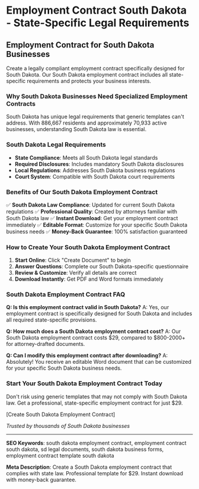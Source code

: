 # Employment Contract South Dakota - State-Specific Legal Requirements

## Employment Contract for South Dakota Businesses

Create a legally compliant employment contract specifically designed for South Dakota. Our South Dakota employment contract includes all state-specific requirements and protects your business interests.

### Why South Dakota Businesses Need Specialized Employment Contracts

South Dakota has unique legal requirements that generic templates can't address. With 886,667 residents and approximately 70,933 active businesses, understanding South Dakota law is essential.

### South Dakota Legal Requirements

- **State Compliance**: Meets all South Dakota legal standards
- **Required Disclosures**: Includes mandatory South Dakota disclosures
- **Local Regulations**: Addresses South Dakota business regulations
- **Court System**: Compatible with South Dakota court requirements

### Benefits of Our South Dakota Employment Contract

✅ **South Dakota Law Compliance**: Updated for current South Dakota regulations
✅ **Professional Quality**: Created by attorneys familiar with South Dakota law
✅ **Instant Download**: Get your employment contract immediately
✅ **Editable Format**: Customize for your specific South Dakota business needs
✅ **Money-Back Guarantee**: 100% satisfaction guaranteed

### How to Create Your South Dakota Employment Contract

1. **Start Online**: Click "Create Document" to begin
2. **Answer Questions**: Complete our South Dakota-specific questionnaire
3. **Review & Customize**: Verify all details are correct
4. **Download Instantly**: Get PDF and Word formats immediately

### South Dakota Employment Contract FAQ

**Q: Is this employment contract valid in South Dakota?**
A: Yes, our employment contract is specifically designed for South Dakota and includes all required state-specific provisions.

**Q: How much does a South Dakota employment contract cost?**
A: Our South Dakota employment contract costs $29, compared to $800-2000+ for attorney-drafted documents.

**Q: Can I modify this employment contract after downloading?**
A: Absolutely! You receive an editable Word document that can be customized for your specific South Dakota business needs.

### Start Your South Dakota Employment Contract Today

Don't risk using generic templates that may not comply with South Dakota law. Get a professional, state-specific employment contract for just $29.

[Create South Dakota Employment Contract]

*Trusted by thousands of South Dakota businesses*

---

**SEO Keywords**: south dakota employment contract, employment contract south dakota, sd legal documents, south dakota business forms, employment contract template south dakota

**Meta Description**: Create a South Dakota employment contract that complies with state law. Professional template for $29. Instant download with money-back guarantee.
